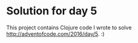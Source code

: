 # Solution for day 5

This project contains Clojure code I wrote to solve http://adventofcode.com/2016/day/5. :)
